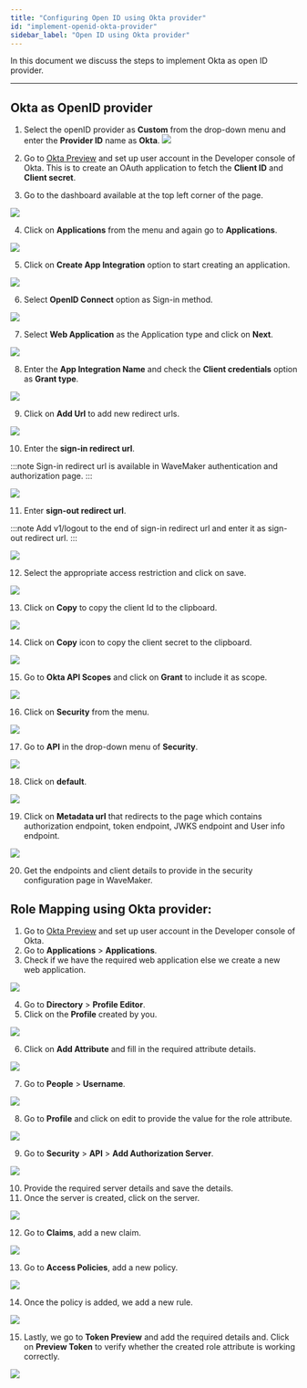```yaml
---
title: "Configuring Open ID using Okta provider"
id: "implement-openid-okta-provider"
sidebar_label: "Open ID using Okta provider"
---
```

In this document we discuss the steps to implement Okta as open ID provider.

---

## Okta as OpenID provider
1. Select the openID provider as **Custom** from the drop-down menu and enter the **Provider ID** name as **Okta**.
[![](/learn/assets/wm_openid_ok1.png)](/learn/assets/wm_openid_ok1.png)

2. Go to [Okta Preview](https://developer.okta.com/login/) and set up user account in the Developer console of Okta. This is to create an OAuth application to fetch the **Client ID** and **Client secret**.

3. Go to the dashboard available at the top left corner of the page.

[![](/learn/assets/wm_openid_ok2.png)](/learn/assets/wm_openid_ok2.png)

4. Click on **Applications** from the menu and again go to **Applications**.

[![](/learn/assets/wm_openid_ok3.png)](/learn/assets/wm_openid_ok3.png)

5. Click on **Create App Integration** option to start creating an application.

[![](/learn/assets/wm_openid_ok4.png)](/learn/assets/wm_openid_ok4.png)

6. Select **OpenID Connect** option as Sign-in method.

[![](/learn/assets/wm_openid_ok6.png)](/learn/assets/wm_openid_ok6.png)

7. Select **Web Application** as the Application type and click on **Next**.

[![](/learn/assets/wm_openid_ok7.png)](/learn/assets/wm_openid_ok7.png)

8. Enter the **App Integration Name** and check the **Client credentials** option as **Grant type**.

[![](/learn/assets/wm_openid_ok8.png)](/learn/assets/wm_openid_ok8.png)

9. Click on **Add Url** to add new redirect urls.

[![](/learn/assets/wm_openid_ok9.png)](/learn/assets/wm_openid_ok9.png)

10. Enter the **sign-in redirect url**.

:::note
Sign-in redirect url is available in WaveMaker authentication and authorization page.
::: 

[![](/learn/assets/wm_openid_ok10.png)](/learn/assets/wm_openid_ok10.png)

11. Enter **sign-out redirect url**.

:::note
Add v1/logout to the end of sign-in redirect url and enter it as sign-out redirect url.
::: 

[![](/learn/assets/wm_openid_ok11.png)](/learn/assets/wm_openid_ok11.png)

12. Select the appropriate access restriction and click on save.

[![](/learn/assets/wm_openid_ok12.png)](/learn/assets/wm_openid_ok12.png)

13. Click on **Copy** to copy the client Id to the clipboard.

[![](/learn/assets/wm_openid_ok13.png)](/learn/assets/wm_openid_ok13.png)

14. Click on **Copy** icon to copy the client secret to the clipboard.

[![](/learn/assets/wm_openid_ok14.png)](/learn/assets/wm_openid_ok14.png)

15. Go to **Okta API Scopes** and click on **Grant** to include it as scope.

[![](/learn/assets/wm_openid_ok15.png)](/learn/assets/wm_openid_ok15.png)

16. Click on **Security** from the menu.

[![](/learn/assets/wm_openid_ok16.png)](/learn/assets/wm_openid_ok16.png)

17. Go to **API** in the drop-down menu of **Security**.

[![](/learn/assets/wm_openid_ok17.png)](/learn/assets/wm_openid_ok17.png)

18. Click on **default**.

[![](/learn/assets/wm_openid_ok18.png)](/learn/assets/wm_openid_ok18.png)

19. Click on **Metadata url** that redirects to the page which contains authorization endpoint, token endpoint, JWKS endpoint and User info endpoint.

[![](/learn/assets/wm_openid_ok19.png)](/learn/assets/wm_openid_ok19.png)

20. Get the endpoints and client details to provide in the security configuration page in WaveMaker.


## Role Mapping using Okta provider:

1. Go to [Okta Preview](https://developer.okta.com/login/) and set up user account in the Developer console of Okta.
2. Go to **Applications** > **Applications**.
3. Check if we have the required web application else we create a new web application.

[![](/learn/assets/wm_okta_role1.png)](/learn/assets/wm_okta_role1.png)

4. Go to **Directory** > **Profile Editor**.
5. Click on the **Profile** created by you.

[![](/learn/assets/wm_okta_role2.png)](/learn/assets/wm_okta_role2.png)

6. Click on **Add Attribute** and fill in the required attribute details.

[![](/learn/assets/wm_okta_role3.png)](/learn/assets/wm_okta_role3.png)

7. Go to **People** > **Username**.

[![](/learn/assets/wm_okta_role4.png)](/learn/assets/wm_okta_role4.png)

8. Go to **Profile** and click on edit to provide the value for the role attribute.

[![](/learn/assets/wm_okta_role5.png)](/learn/assets/wm_okta_role5.png)

9. Go to **Security** > **API** > **Add Authorization Server**.

[![](/learn/assets/wm_okta_role6.png)](/learn/assets/wm_okta_role6.png)

10. Provide the required server details and save the details.
11. Once the server is created, click on the server.

[![](/learn/assets/wm_okta_role7.png)](/learn/assets/wm_okta_role7.png)

12. Go to **Claims**, add a new claim.

[![](/learn/assets/wm_okta_role8.png)](/learn/assets/wm_okta_role8.png)

13. Go to **Access Policies**, add a new policy.

[![](/learn/assets/wm_okta_role9.png)](/learn/assets/wm_okta_role9.png)

14. Once the policy is added, we add a new rule.

[![](/learn/assets/wm_okta_role10.png)](/learn/assets/wm_okta_role10.png)

15. Lastly, we go to **Token Preview** and add the required details and. Click on **Preview Token** to verify whether the created role attribute is working correctly.

[![](/learn/assets/wm_okta_role11.png)](/learn/assets/wm_okta_role11.png)

